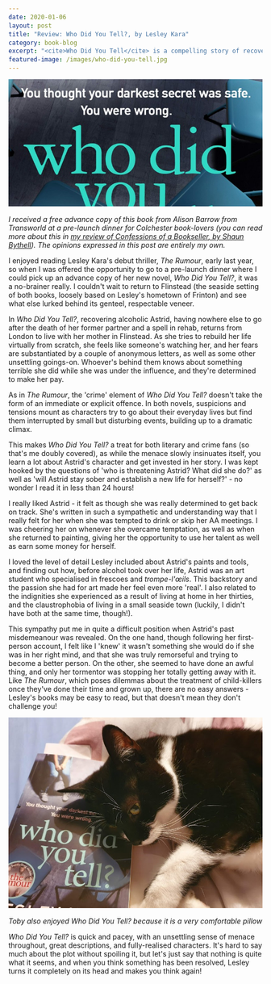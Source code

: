 ```yaml
---
date: 2020-01-06
layout: post
title: "Review: Who Did You Tell?, by Lesley Kara"
category: book-blog
excerpt: "<cite>Who Did You Tell</cite> is a compelling story of recovery laced with menace."
featured-image: /images/who-did-you-tell.jpg
---
```


![Who Did You Tell](/images/who-did-you-tell.jpg)

*I received a free advance copy of this book from Alison Barrow from Transworld at a pre-launch dinner for Colchester book-lovers (you can read more about this in [my review of <cite>Confessions of a Bookseller</cite>, by Shaun Bythell](/book-blog/2019/11/29/confessions-of-a-bookseller-by-shaun-bythell)). The opinions expressed in this post are entirely my own.*

I enjoyed reading Lesley Kara's debut thriller, <cite>The Rumour</cite>, early last year, so when I was offered the opportunity to go to a pre-launch dinner where I could pick up an advance copy of her new novel, <cite>Who Did You Tell?</cite>, it was a no-brainer really. I couldn't wait to return to Flinstead (the seaside setting of both books, loosely based on Lesley's hometown of Frinton) and see what else lurked behind its genteel, respectable veneer.

In <cite>Who Did You Tell?</cite>, recovering alcoholic Astrid, having nowhere else to go after the death of her former partner and a spell in rehab, returns from London to live with her mother in Flinstead. As she tries to rebuild her life virtually from scratch, she feels like someone's watching her, and her fears are substantiated by a couple of anonymous letters, as well as some other unsettling goings-on. Whoever's behind them knows about something terrible she did while she was under the influence, and they're determined to make her pay.

As in <cite>The Rumour</cite>, the 'crime' element of <cite>Who Did You Tell?</cite> doesn't take the form of an immediate or explicit offence. In both novels, suspicions and tensions mount as characters try to go about their everyday lives but find them interrupted by small but disturbing events, building up to a dramatic climax.

This makes <cite>Who Did You Tell?</cite> a treat for both literary and crime fans (so that's me doubly covered), as while the menace slowly insinuates itself, you learn a lot about Astrid's character and get invested in her story. I was kept hooked by the questions of 'who is threatening Astrid? What did she do?' as well as 'will Astrid stay sober and establish a new life for herself?' - no wonder I read it in less than 24 hours!

I really liked Astrid - it felt as though she was really determined to get back on track. She's written in such a sympathetic and understanding way that I really felt for her when she was tempted to drink or skip her AA meetings. I was cheering her on whenever she overcame temptation, as well as when she returned to painting, giving her the opportunity to use her talent as well as earn some money for herself.

I loved the level of detail Lesley included about Astrid's paints and tools, and finding out how, before alcohol took over her life, Astrid was an art student who specialised in frescoes and *trompe-l'œils*. This backstory and the passion she had for art made her feel even more 'real'. I also related to the indignities she experienced as a result of living at home in her thirties, and the claustrophobia of living in a small seaside town (luckily, I didn't have both at the same time, though!).

This sympathy put me in quite a difficult position when Astrid's past misdemeanour was revealed. On the one hand, though following her first-person account, I felt like I 'knew' it wasn't something she would do if she was in her right mind, and that she was truly remorseful and trying to become a better person. On the other, she seemed to have done an awful thing, and only her tormentor was stopping her totally getting away with it. Like <cite>The Rumour</cite>, which poses dilemmas about the treatment of child-killers once they've done their time and grown up, there are no easy answers - Lesley's books may be easy to read, but that doesn't mean they don't challenge you!

![The book Who Did You Tell? being used as a pillow by a black and white cat](/images/who-did-you-tell-2.jpg)

*Toby also enjoyed <cite>Who Did You Tell?</cite> because it is a very comfortable pillow*

<cite>Who Did You Tell?</cite> is quick and pacey, with an unsettling sense of menace throughout, great descriptions, and fully-realised characters. It's hard to say much about the plot without spoiling it, but let's just say that nothing is quite what it seems, and when you think something has been resolved, Lesley turns it completely on its head and makes you think again!
